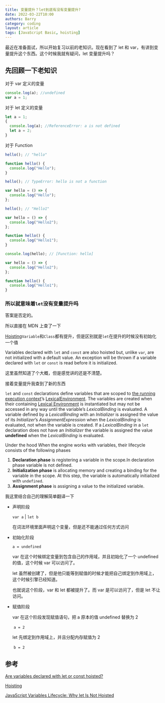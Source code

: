 ```yaml
---
title: 变量提升？let到底有没有变量提升?
date: 2022-03-22T10:00
authors: Barry
category: coding
layout: article
tags: [JavaScript Basic, hoisting]
---
```


最近在准备面试，所以开始复习以前的老知识。现在看到了 let 和 var，有讲到变量提升这个东西。这个时候我就有疑问，let 变量提升吗？

## 先回顾一下老知识

对于 var 定义的变量

```javascript
console.log(a); //undefined
var a = 1;
```

对于 let 定义的变量

```javascript
let a = 1;
{
  console.log(a); //ReferenceError: a is not defined
  let a = 2;
}
```

对于 Function

```javascript
hello(); // "hello"

function hello() {
  console.log("Hello");
}
```

```javascript
hello(); // TypeError: hello is not a function

var hello = () => {
  console.log("Hello");
};
```

```javascript
hello(); // "Hello1"

var hello = () => {
  console.log("Hello2");
};

function hello() {
  console.log("Hello1");
}
```

```javascript
console.log(hello); // [Function: hello]

var hello = () => {
  console.log("Hello2");
};

function hello() {
  console.log("Hello1");
}
```

### 所以就意味着`let`没有变量提升吗

答案是否定的。

所以直接在 MDN 上查了一下

[Hoisting](https://developer.mozilla.org/en-US/docs/Glossary/Hoisting)`Variable`和`Class`都有提升，但是区别就是`let`在提升的时候没有初始化一个值

Variables declared with `let` and `const` are also hoisted but, unlike `var`, are not initialized with a default value. An exception will be thrown if a variable declared with `let` or `const` is read before it is initialized.

这里虽然知道了个大概，但是感觉讲的还是不清楚。

接着变量提升我查到了新的东西

`let` and `const` declarations define variables that are scoped to [the running execution context](https://262.ecma-international.org/6.0/#sec-execution-contexts)’s [LexicalEnvironment](https://262.ecma-international.org/6.0/#sec-execution-contexts). The variables are created when their containing [Lexical Environment](https://262.ecma-international.org/6.0/#sec-lexical-environments) is instantiated but may not be accessed in any way until the variable’s _LexicalBinding_ is evaluated. A variable defined by a _LexicalBinding_ with an _Initializer_ is assigned the value of its _Initializer_’s _AssignmentExpression_ when the _LexicalBinding_ is evaluated, not when the variable is created. If a _LexicalBinding_ in a `let` declaration does not have an _Initializer_ the variable is assigned the value **undefined** when the _LexicalBinding_ is evaluated.

Under the hood When the engine works with variables, their lifecycle consists of the following phases

1.  **Declaration phase** is registering a variable in the scope.In declaration phase variable is not defined.
1.  **Initialization phase** is allocating memory and creating a binding for the variable in the scope. At this step, the variable is automatically initialized with `undefined`.
1.  **Assignment phase** is assigning a value to the initialized variable.

我这里结合自己的理解简单翻译一下

- 声明阶段

  `var a` | `let b`

  在词法环境里面声明这个变量，但是还不能通过任何方式访问

- 初始化阶段

  `a = undefined`

  var 在这个时候绑定变量到包含自己的作用域，并且初始化了一个 undefined 的值，这个时候 var 可以访问了。

  let 虽然被创建了，但是他只能等到赋值的时候才能把自己绑定到作用域上，这个时候引擎已经知道。

  也就说这个阶段，var 和 let 都被提升了。而 var 是可以访问了，但是 let 不让访问。

- 赋值阶段

  var 在这个阶段发现赋值语句，把 a 原本的值 undefined 替换为 2

  ​ `a = 2`

  let 先绑定到作用域上，并且分配内存赋值为 2

  ​ `b = 2`

## 参考

[Are variables declared with let or const hoisted?](https://stackoverflow.com/questions/31219420/are-variables-declared-with-let-or-const-hoisted)

[Hoisting](https://developer.mozilla.org/en-US/docs/Glossary/Hoisting)

[JavaScript Variables Lifecycle: Why let Is Not Hoisted](https://dmitripavlutin.com/variables-lifecycle-and-why-let-is-not-hoisted/#:~:text=When%20the%20engine%20works%20with,the%20variable%20in%20the%20scope.&text=Assignment%20phase%20is%20assigning%20a%20value%20to%20the%20initialized%20variable.)
